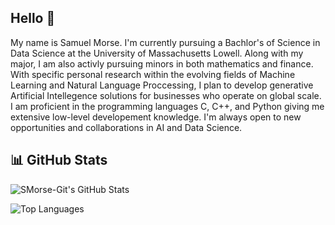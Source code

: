 ## Hello 👋

My name is Samuel Morse. I'm currently pursuing a Bachlor's of Science in Data Science at the University of Massachusetts Lowell. Along with my major, I 
am also activly pursuing minors in both mathematics and finance. With specific personal research within the evolving fields of Machine Learning 
and Natural Language Proccessing, I plan to develop generative Artificial Intellegence solutions for businesses who operate on global scale. I am proficient in 
the programming languages C, C++, and Python giving me extensive low-level developement knowledge. I'm always open to new opportunities and collaborations in AI and Data Science.  

## 📊 GitHub Stats

![SMorse-Git's GitHub Stats](https://github-readme-stats.vercel.app/api?username=SMorse-Git&show_icons=true&theme=radical)

![Top Languages](https://github-readme-stats.vercel.app/api/top-langs/?username=SMorse-Git&layout=compact&theme=radical)




